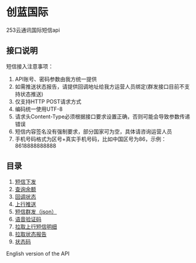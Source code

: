 # 创蓝国际

253云通讯国际短信api

## 接口说明

短信接入注意事项：
1. API账号、密码参数由我方统一提供
2. 如需推送状态报告，请提供回调地址给我方运营人员绑定(群发接口目前不支持状态推送)
3. 仅支持HTTP POST请求方式
4. 编码统一使用UTF-8
5. 请求头Content-Type必须根据接口要求设置正确，否则可能会导致参数传递错误
6. 短信内容签名没有强制要求，部分国家可为空，具体请咨询运营人员
7. 手机号码格式为区号+真实手机号码，比如中国区号为86，示例：8618888888888

## 目录

 1. [短信下发](docs/messageIssued.md)
 1. [查询余额](docs/queryBalance.md)
 1. [回调状态](docs/callBack.md)
 1. [上行推送](docs/upwardPush.md)
 1. [短信群发（json）](docs/groupMessaging.md)
 1. [语音验证码](docs/voiceVerificationCode.md)
 1. [拉取上行短信明细](docs/pullDetail.md)
 1. [拉取状态报告](docs/pullCallback.md)
 1. [状态码](docs/statusCode.md)

 English version of the API

